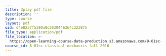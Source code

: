 ```yaml
---
title: 3play pdf file
description: ''
type: course
layout: pdf
uid: d4e82a7f5380a0c2030446364c323875
file_type: application/pdf
file_location: >-
  https://open-learning-course-data-production.s3.amazonaws.com/8-01sc-classical-mechanics-fall-2016/d4e82a7f5380a0c2030446364c323875_w7z_z-lucyU.pdf
course_id: 8-01sc-classical-mechanics-fall-2016
---
```

